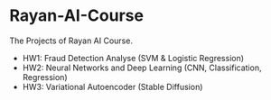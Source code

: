# Rayan-AI-Course
The Projects of Rayan AI Course.

- HW1: Fraud Detection Analyse (SVM & Logistic Regression)
- HW2: Neural Networks and Deep Learning (CNN, Classification, Regression)
- HW3: Variational Autoencoder (Stable Diffusion)